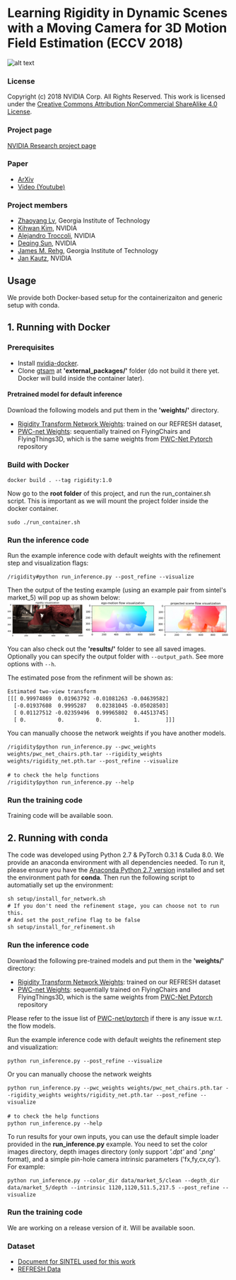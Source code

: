 # Learning Rigidity in Dynamic Scenes with a Moving Camera for 3D Motion Field Estimation (ECCV 2018)

![alt text](http://research.nvidia.com/sites/default/files/publications/learning-rigidity_0.png)


### License ###
Copyright (c) 2018 NVIDIA Corp.  All Rights Reserved.
This work is licensed under the [Creative Commons Attribution NonCommercial ShareAlike 4.0 License](https://creativecommons.org/licenses/by-nc-sa/4.0/legalcode).

### Project page ###
[NVIDIA Research project page](http://research.nvidia.com/publication/2018-09_Learning-Rigidity-in)

### Paper ###
 * [ArXiv](https://arxiv.org/pdf/1804.04259.pdf)  
 * [Video (Youtube)](https://www.youtube.com/watch?v=MnTHkOCY790)

### Project members ###

* [Zhaoyang Lv](https://www.cc.gatech.edu/~zlv30/), Georgia Institute of Technology
* [Kihwan Kim](http://research.nvidia.com/person/kihwan-kim), NVIDIA
* [Alejandro Troccoli](http://research.nvidia.com/person/alejandro-troccoli), NVIDIA
* [Deqing Sun](http://research.nvidia.com/person/deqing-sun), NVIDIA
* [James M. Rehg](https://rehg.org/), Georgia Institute of Technology
* [Jan Kautz](http://research.nvidia.com/person/jan-kautz), NVIDIA

## Usage
We provide both Docker-based setup for the containerizaiton and generic setup with conda.

## 1. Running with Docker
### Prerequisites  
* Install [nvidia-docker](https://github.com/nvidia/nvidia-docker/wiki/Installation-(version-2.0)).
* Clone [gtsam](https://bitbucket.org/gtborg/gtsam/src/develop/) at **'external_packages/'** folder (do not build it there yet. Docker will build inside the container later).
#### Pretrained model for default inference  
  Download the following models and put them in the **'weights/'** directory.  
   * [Rigidity Transform Network Weights][1]: trained on our REFRESH dataset,   
   * [PWC-net Weights][2]: sequentially trained on FlyingChairs and FlyingThings3D, which is the same weights from [PWC-Net Pytorch][3] repository


### Build with Docker

```
docker build . --tag rigidity:1.0
```
Now go to the **root folder** of this project, and run the run_container.sh script. This is important as we will mount the project folder inside the docker container.

```
sudo ./run_container.sh
```
 
### Run the inference code

Run the example inference code with default weights with the refinement step and visualization flags:

```
/rigidity#python run_inference.py --post_refine --visualize
```  

Then the output of the testing example (using an example pair from sintel's market_5) will pop up as shown below:  
![alt text](data/rigidity-example.jpg)  

You can also check out the **'results/'** folder to see all saved images.  
Optionally you can specify the output folder with ``--output_path``. See more options with ``--h``.

The estimated pose from the refinment will be shown as:
```
Estimated two-view transform
[[[ 0.99974869  0.01963792 -0.01081263 -0.04639582]
  [-0.01937608  0.9995287   0.02381045 -0.05028503]
  [ 0.01127512 -0.02359496  0.99965802  0.44513745]
  [ 0.          0.          0.          1.        ]]]
```


You can manually choose the network weights if you have another models.

```
/rigidity$python run_inference.py --pwc_weights weights/pwc_net_chairs.pth.tar --rigidity_weights weights/rigidity_net.pth.tar --post_refine --visualize

# to check the help functions
/rigidity$python run_inference.py --help
```

### Run the training code

Training code will be available soon.



## 2. Running with conda

The code was developed using Python 2.7 & PyTorch 0.3.1 & Cuda 8.0. We provide an anaconda environment with all dependencies needed.
To run it, please ensure you have the [Anaconda Python 2.7 version](https://www.anaconda.com/download/#linux) installed and set the environment path for **conda**. Then run the following script to automatially set up the environment:
```
sh setup/install_for_network.sh
# If you don't need the refinement stage, you can choose not to run this. 
# And set the post_refine flag to be false
sh setup/install_for_refinement.sh
```

### Run the inference code

Download the following pre-trained models and put them in the **'weights/'** directory:

* [Rigidity Transform Network Weights][1]: trained on our REFRESH dataset
* [PWC-net Weights][2]: sequentially trained on FlyingChairs and FlyingThings3D, which is the same weights from [PWC-Net Pytorch][3] repository

Please refer to the issue list of [PWC-net/pytorch](https://github.com/NVlabs/PWC-Net/tree/master/PyTorch) if there is any issue w.r.t. the flow models. 

Run the example inference code with default weights the refinement step and visualization:

```
python run_inference.py --post_refine --visualize
```

Or you can manually choose the network weights 

```
python run_inference.py --pwc_weights weights/pwc_net_chairs.pth.tar --rigidity_weights weights/rigidity_net.pth.tar --post_refine --visualize

# to check the help functions
python run_inference.py --help
```

To run results for your own inputs, you can use the default simple loader provided in the **run_inference.py** example. You need to set the color images directory, depth images directory (only support *'.dpt'* and *'.png'* format), and a simple pin-hole camera intrinsic parameters ('fx,fy,cx,cy'). For example: 

```
python run_inference.py --color_dir data/market_5/clean --depth_dir data/market_5/depth --intrinsic 1120,1120,511.5,217.5 --post_refine --visualize
```

### Run the training code

We are working on a release version of it. Will be available soon.

### Dataset ###
* [Document for SINTEL used for this work][4]
* [REFRESH Data][5]

[1]: https://drive.google.com/open?id=1FkCKnAFuzPa_ndwK01zGaXnL9xKgN2LY
[2]: https://drive.google.com/open?id=1bgcRJKGM0KRREUFjHWeMWQTMsm3sFFZw
[3]: https://github.com/NVlabs/PWC-Net/tree/master/PyTorch
[4]: #
[5]: #